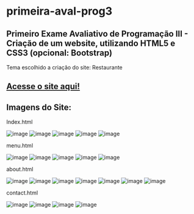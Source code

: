 # primeira-aval-prog3
## Primeiro Exame Avaliativo de Programação III - Criação de um website, utilizando HTML5 e CSS3 (opcional: Bootstrap)

Tema escolhido a criação do site: Restaurante

## [Acesse o site aqui!](https://duckalllife.github.io/primeira-aval-prog3/)

## Imagens do Site:

Index.html

![image](https://user-images.githubusercontent.com/87041140/213596496-9dc4d00e-1930-4992-8eba-e2cebe6a29e4.png)
![image](https://user-images.githubusercontent.com/87041140/213596864-7cacdbce-56c0-4d29-9193-f34694f766bc.png)
![image](https://user-images.githubusercontent.com/87041140/213597634-f7279601-93fa-4c92-9de6-19c35121210a.png)
![image](https://user-images.githubusercontent.com/87041140/213596924-3ed3d7a0-ee7f-4fa8-9863-0731a3015615.png)
![image](https://user-images.githubusercontent.com/87041140/213596955-2447b78a-c3a7-4bcf-8d4b-68f4aaf105a9.png)

menu.html

![image](https://user-images.githubusercontent.com/87041140/213597027-4aab63a6-1624-4dad-b462-3cf3642c1fb8.png)
![image](https://user-images.githubusercontent.com/87041140/213597048-abb0256e-02d4-4c47-9ac4-c68ea3398f53.png)
![image](https://user-images.githubusercontent.com/87041140/213597072-a15bb89c-e109-465a-8873-ec5d58d429d0.png)
![image](https://user-images.githubusercontent.com/87041140/213597094-73d703e0-534e-41f3-9a9d-6542f9ee4d1e.png)
![image](https://user-images.githubusercontent.com/87041140/213597110-3cc0d897-85fb-4d8f-a9fc-80ff940a2459.png)

about.html

![image](https://user-images.githubusercontent.com/87041140/213597188-113fcbd9-ac69-4874-8a2a-aa426ea13597.png)
![image](https://user-images.githubusercontent.com/87041140/213597222-b5b3756b-ccd6-4ce0-b61e-a2d06a293370.png)
![image](https://user-images.githubusercontent.com/87041140/213597261-4dc0b3e4-9ab9-4df8-bc62-825d7ac61eb1.png)
![image](https://user-images.githubusercontent.com/87041140/213597757-1dfeb226-9d23-41f6-887a-0e52f09d4b75.png)
![image](https://user-images.githubusercontent.com/87041140/213597299-41f7d965-ef29-45a5-bd27-49e8c5dc97f0.png)
![image](https://user-images.githubusercontent.com/87041140/213597327-0362ffb4-ed7a-422f-b2f3-942d80aa3ad1.png)
![image](https://user-images.githubusercontent.com/87041140/213597347-b968ea8b-b0a8-446a-966b-f8370ca20b5c.png)

contact.html

![image](https://user-images.githubusercontent.com/87041140/213597379-2c1f6326-50e6-4c27-a775-80d4df4da83d.png)
![image](https://user-images.githubusercontent.com/87041140/213597406-42b1c2a8-1f53-4c38-96e9-f492bba3fc40.png)
![image](https://user-images.githubusercontent.com/87041140/213597435-e54e2038-2822-4cb3-a301-d775175b46aa.png)
![image](https://user-images.githubusercontent.com/87041140/213597447-7e712907-50c0-4c76-bcd6-c997a752b4f9.png)
